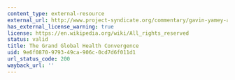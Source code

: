 ```yaml
---
content_type: external-resource
external_url: http://www.project-syndicate.org/commentary/gavin-yamey-and-helen-saxenian-predict-massive-payoffs-from-additional-health-investments-in-poor-and-middle-income-countries
has_external_license_warning: true
license: https://en.wikipedia.org/wiki/All_rights_reserved
status: valid
title: The Grand Global Health Convergence
uid: 9e6f0870-9793-49ca-906c-0cd7d6f011d1
url_status_code: 200
wayback_url: ''
---
```

